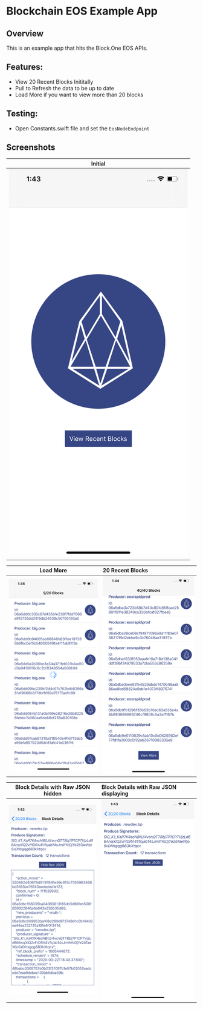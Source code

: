 # Blockchain EOS Example App

## Overview
This is an example app that hits the Block.One EOS APIs.

## Features:
- View 20 Recent Blocks Inititally
- Pull to Refresh the data to be up to date
- Load More if you want to view more than 20 blocks

## Testing:
- Open Constants.swift file and set the `EosNodeEndpoint`

## Screenshots
| Initial |
|------------------------------------|
| ![alt text](screenshots/1.Initial_Screen.png)  |

| Load More   |20 Recent Blocks | 
|-------------   |:-------------|
|![alt text](screenshots/2.Load_20_recent_blocks.png) | ![alt text](screenshots/3.Load_more.png) |

|Block Details with Raw JSON hidden| Block Details with Raw JSON displaying 
|-------------   |:-------------|
| ![alt text](screenshots/4.Block_Details_ShowJSON.png) | ![alt text](screenshots/5.Block_Details_HideJSON.png) | 




